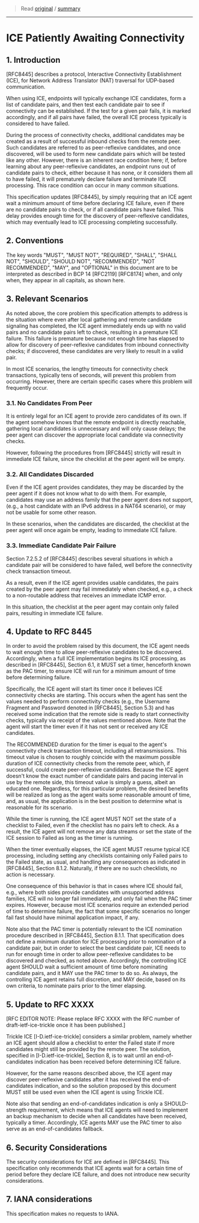 > Read [original](https://tools.ietf.org/html/draft-ietf-ice-pac-03) / [summary](../summary/draft-ietf-ice-pac-03.md)

---

# ICE Patiently Awaiting Connectivity

## 1. Introduction

[RFC8445] describes a protocol, Interactive Connectivity Establishment (ICE), for Network Address Translator (NAT) traversal for UDP-based communication.

When using ICE, endpoints will typically exchange ICE candidates, form a list of candidate pairs, and then test each candidate pair to see if connectivity can be established.  If the test for a given pair fails, it is marked accordingly, and if all pairs have failed, the overall ICE process typically is considered to have failed.

During the process of connectivity checks, additional candidates may be created as a result of successful inbound checks from the remote peer.  Such candidates are referred to as peer-reflexive candidates, and once discovered, will be used to form new candidate pairs which will be tested like any other.  However, there is an inherent race condition here; if, before learning about any peer-reflexive candidates, an endpoint runs out of candidate pairs to check, either because it has none, or it considers them all to have failed, it will prematurely declare failure and terminate ICE processing.  This race condition can occur in many common situations.

This specification updates [RFC8445], by simply requiring that an ICE agent wait a minimum amount of time before declaring ICE failure, even if there are no candidate pairs to check, or if all candidate pairs have failed.  This delay provides enough time for the discovery of peer-reflexive candidates, which may eventually lead to ICE processing completing successfully.

## 2. Conventions

The key words "MUST", "MUST NOT", "REQUIRED", "SHALL", "SHALL NOT", "SHOULD", "SHOULD NOT", "RECOMMENDED", "NOT RECOMMENDED", "MAY", and "OPTIONAL" in this document are to be interpreted as described in BCP 14 [RFC2119] [RFC8174] when, and only when, they appear in all capitals, as shown here.

## 3. Relevant Scenarios

As noted above, the core problem this specification attempts to address is the situation where even after local gathering and remote candidate signaling has completed, the ICE agent immediately ends up with no valid pairs and no candidate pairs left to check, resulting in a premature ICE failure.  This failure is premature because not enough time has elapsed to allow for discovery of peer-reflexive candidates from inbound connectivity checks; if discovered, these candidates are very likely to result in a valid pair.

In most ICE scenarios, the lengthy timeouts for connectivity check transactions, typically tens of seconds, will prevent this problem from occurring.  However, there are certain specific cases where this problem will frequently occur.

### 3.1. No Candidates From Peer

It is entirely legal for an ICE agent to provide zero candidates of its own.  If the agent somehow knows that the remote endpoint is directly reachable, gathering local candidates is unnecessary and will only cause delays; the peer agent can discover the appropriate local candidate via connectivity checks.

However, following the procedures from [RFC8445] strictly will result in immediate ICE failure, since the checklist at the peer agent will be empty.

### 3.2. All Candidates Discarded

Even if the ICE agent provides candidates, they may be discarded by the peer agent if it does not know what to do with them.  For example, candidates may use an address family that the peer agent does not support, (e.g., a host candidate with an IPv6 address in a NAT64 scenario), or may not be usable for some other reason.

In these scenarios, when the candidates are discarded, the checklist at the peer agent will once again be empty, leading to immediate ICE failure.

### 3.3. Immediate Candidate Pair Failure

Section 7.2.5.2 of [RFC8445] describes several situations in which a candidate pair will be considered to have failed, well before the connectivity check transaction timeout.

As a result, even if the ICE agent provides usable candidates, the pairs created by the peer agent may fail immediately when checked, e.g., a check to a non-routable address that receives an immediate ICMP error.

In this situation, the checklist at the peer agent may contain only failed pairs, resulting in immediate ICE failure.

## 4. Update to RFC 8445

In order to avoid the problem raised by this document, the ICE agent needs to wait enough time to allow peer-reflexive candidates to be discovered.  Accordingly, when a full ICE implementation begins its ICE processing, as described in [RFC8445], Section 6.1, it MUST set a timer, henceforth known as the PAC timer, to ensure ICE will run for a minimum amount of time before determining failure.

Specifically, the ICE agent will start its timer once it believes ICE connectivity checks are starting.  This occurs when the agent has sent the values needed to perform connectivity checks (e.g., the Username Fragment and Password denoted in [RFC8445], Section 5.3) and has received some indication that the remote side is ready to start connectivity checks, typically via receipt of the values mentioned above.  Note that the agent will start the timer even if it has not sent or received any ICE candidates.

The RECOMMENDED duration for the timer is equal to the agent's connectivity check transaction timeout, including all retransmissions.  This timeout value is chosen to roughly coincide with the maximum possible duration of ICE connectivity checks from the remote peer, which, if successful, could create peer-reflexive candidates.  Because the ICE agent doesn't know the exact number of candidate pairs and pacing interval in use by the remote side, this timeout value is simply a guess, albeit an educated one.  Regardless, for this particular problem, the desired benefits will be realized as long as the agent waits some reasonable amount of time, and, as usual, the application is in the best position to determine what is reasonable for its scenario.

While the timer is running, the ICE agent MUST NOT set the state of a checklist to Failed, even if the checklist has no pairs left to check.  As a result, the ICE agent will not remove any data streams or set the state of the ICE session to Failed as long as the timer is running.

When the timer eventually elapses, the ICE agent MUST resume typical ICE processing, including setting any checklists containing only Failed pairs to the Failed state, as usual, and handling any consequences as indicated in [RFC8445], Section 8.1.2.  Naturally, if there are no such checklists, no action is necessary.

One consequence of this behavior is that in cases where ICE should fail, e.g., where both sides provide candidates with unsupported address families, ICE will no longer fail immediately, and only fail when the PAC timer expires.  However, because most ICE scenarios require an extended period of time to determine failure, the fact that some specific scenarios no longer fail fast should have minimal application impact, if any.

Note also that the PAC timer is potentially relevant to the ICE nomination procedure described in [RFC8445], Section 8.1.1.  That specification does not define a minimum duration for ICE processing prior to nomination of a candidate pair, but in order to select the best candidate pair, ICE needs to run for enough time in order to allow peer-reflexive candidates to be discovered and checked, as noted above.  Accordingly, the controlling ICE agent SHOULD wait a sufficient amount of time before nominating candidate pairs, and it MAY use the PAC timer to do so.  As always, the controlling ICE agent retains full discretion, and MAY decide, based on its own criteria, to nominate pairs prior to the timer elapsing.

## 5. Update to RFC XXXX

[RFC EDITOR NOTE: Please replace RFC XXXX with the RFC number of draft-ietf-ice-trickle once it has been published.]

Trickle ICE [I-D.ietf-ice-trickle] considers a similar problem, namely whether an ICE agent should allow a checklist to enter the Failed state if more candidates might still be provided by the remote peer.  The solution, specified in [I-D.ietf-ice-trickle], Section 8, is to wait until an end-of-candidates indication has been received before determining ICE failure.

However, for the same reasons described above, the ICE agent may discover peer-reflexive candidates after it has received the end-of-candidates indication, and so the solution proposed by this document MUST still be used even when the ICE agent is using Trickle ICE.

Note also that sending an end-of-candidates indication is only a SHOULD-strength requirement, which means that ICE agents will need to implement an backup mechanism to decide when all candidates have been received, typically a timer.  Accordingly, ICE agents MAY use the PAC timer to also serve as an end-of-candidates fallback.

## 6. Security Considerations

The security considerations for ICE are defined in [RFC8445].  This specification only recommends that ICE agents wait for a certain time of period before they declare ICE failure, and does not introduce new security considerations.

## 7. IANA considerations

This specification makes no requests to IANA.
